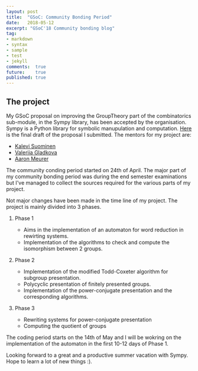 ```yaml
---
layout: post
title:  "GSoC: Community Bonding Period"
date:   2018-05-12
excerpt: "GSoC'18 Community bonding blog"
tag:
- markdown 
- syntax
- sample
- test
- jekyll
comments:  true
future:    true
published: true
---
```


## The project 

My GSoC proposal on improving the GroupTheory part of the combinatorics sub-module, in the Sympy library, has been accepted by the organisation. Sympy is a Python library for symbolic manupulation and computation. [Here](https://github.com/sympy/sympy/wiki/GSoC-2018-Application-Ravicharan:-Group-Theory) is the final draft of the proposal I submitted. The mentors for my project are:
* [Kalevi Suominen](https://github.com/jksuom) 
* [Valeriia Gladkova](https://github.com/valglad) 
* [Aaron Meurer](https://github.com/asmeurer) 

The community conding period started on 24th of April. The major part of my community bonding period was during the end semester examinations but I've managed to collect the sources required for the various parts of my project.

Not major changes have been made in the time line of my project. The project is mainly divided into 3 phases.
1. Phase 1
    * Aims in the implementation of an automaton for word reduction in rewirting systems. 
    * Implementation of the algorithms to check and compute the isomorphism between 2 groups.

2. Phase 2 
    * Implementation of the modified Todd-Coxeter algorithm for subgroup presentation.
    * Polycyclic presentation of finitely presented groups.
    * Implementation of the power-conjugate presentation and the corresponding algorithms.
3. Phase 3 
    * Rewriting systems for power-conjugate presentation
    * Computing the quotient of groups 

The coding period starts on the 14th of May and I will be wokring on the implementation of the automaton in the first 10-12 days of Phase 1. 

Looking forward to a great and a productive summer vacation with Sympy. Hope to learn a lot of new things :).  
